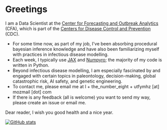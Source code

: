 # Greetings

I am a Data Scientist at the [Center for Forecasting and Outbreak Analytics](https://www.cdc.gov/forecast-outbreak-analytics/index.html) (CFA), which is part of the [Centers for Disease Control and Prevention](https://www.cdc.gov/) (CDC).

* For some time now, as part of my job, I've been absorbing procedural bayesian inference knowledge and have also been familiarizing myself with practices in infectious disease modelling.
* Each week, I typically use [JAX](https://jax.readthedocs.io/en/latest/notebooks/quickstart.html) and [Numpyro](https://num.pyro.ai/en/stable/getting_started.html); the majority of my code is written in Python.
* Beyond infectious disease modelling, I am especially fascinated by and engaged with certain topics in paleontology, decision-making, global catastrophic risk, AI safety, and genetic engineering.
* To contact me, please email me at l + the_number_eight + utfymhz [at] mozmail [dot] com
* If there is any feedback (all is welcome) you want to send my way, please create an issue or email me.

Dear reader, I wish you good health and a nice year.

[![GitHub stats](https://github-readme-stats.vercel.app/api?username=AFg6K7h4fhy2&show_icons=true&theme=dracula)](https://github.com/anuraghazra/github-readme-stats)
